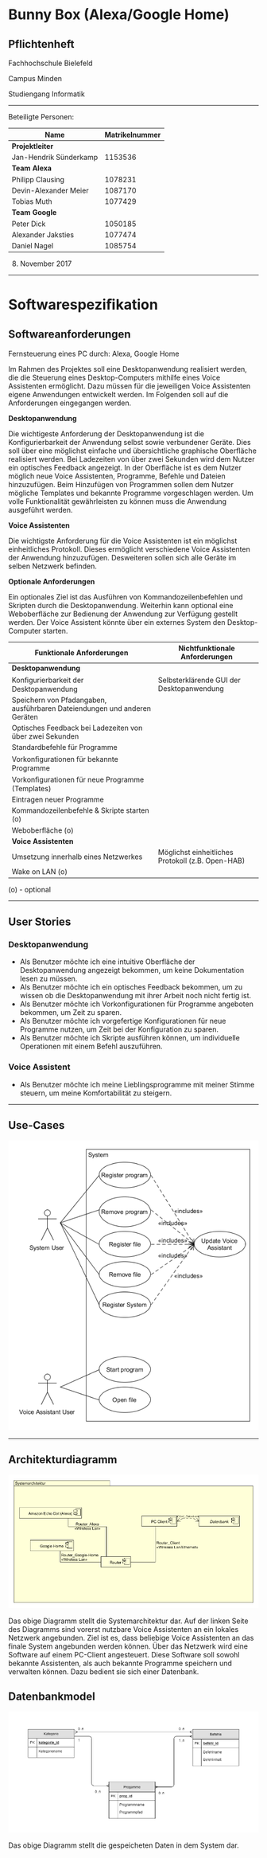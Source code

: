 
Bunny Box (Alexa/Google Home)
====================================
Pflichtenheft
-------------

Fachhochschule Bielefeld

Campus Minden

Studiengang Informatik

----------

Beteiligte Personen:

Name                   | Matrikelnummer
---------------------- | ---------------
**Projektleiter**      | 
Jan-Hendrik Sünderkamp | 1153536
**Team Alexa**         | 
Philipp Clausing       | 1078231
Devin-Alexander Meier  | 1087170
Tobias Muth            | 1077429
**Team Google**        | 
Peter Dick             | 1050185
Alexander Jaksties     | 1077474
Daniel Nagel           | 1085754

08. November 2017

----------


Softwarespeziﬁkation
====================

Softwareanforderungen
---------------------
Fernsteuerung eines PC durch: Alexa, Google Home

Im Rahmen des Projektes soll eine Desktopanwendung realisiert werden, die die Steuerung eines Desktop-Computers mithilfe eines Voice Assistenten ermöglicht. Dazu müssen für die jeweiligen Voice Assistenten eigene Anwendungen entwickelt werden. Im Folgenden soll auf die Anforderungen eingegangen werden.

**Desktopanwendung**

Die wichtigeste Anforderung der Desktopanwendung ist die Konfigurierbarkeit der Anwendung selbst sowie verbundener Geräte. Dies soll über eine möglichst einfache und übersichtliche graphische Oberfläche realisiert werden. Bei Ladezeiten von über zwei Sekunden wird dem Nutzer ein optisches Feedback angezeigt. 
In der Oberfläche ist es dem Nutzer möglich neue Voice Assistenten, Programme, Befehle und Dateien hinzuzufügen. Beim Hinzufügen von Programmen sollen dem Nutzer mögliche Templates und bekannte Programme vorgeschlagen werden.
Um volle Funktionalität gewährleisten zu können muss die Anwendung ausgeführt werden.

**Voice Assistenten**

Die wichtigste Anforderung für die Voice Assistenten ist ein möglichst einheitliches Protokoll. Dieses ermöglicht verschiedene Voice Assistenten der Anwendung hinzuzufügen. Desweiteren sollen sich alle Geräte im selben Netzwerk befinden.

**Optionale Anforderungen**

Ein optionales Ziel ist das Ausführen von Kommandozeilenbefehlen und Skripten durch die Desktopanwendung.
Weiterhin kann optional eine Weboberfläche zur Bedienung der Anwendung zur Verfügung gestellt werden.
Der Voice Assistent könnte über ein externes System den Desktop-Computer starten.

Funktionale Anforderungen | Nichtfunktionale Anforderungen
------------------------- | -------------------------------
**Desktopanwendung** | 
Konﬁgurierbarkeit der Desktopanwendung | Selbsterklärende GUI der Desktopanwendung
Speichern von Pfadangaben, ausführbaren Dateiendungen und anderen Geräten |
Optisches Feedback bei Ladezeiten von über zwei Sekunden |
Standardbefehle für Programme |
Vorkonﬁgurationen für bekannte Programme |
Vorkonﬁgurationen für neue Programme (Templates) |
Eintragen neuer Programme |
Kommandozeilenbefehle & Skripte starten (o) |
Weboberfläche (o) |
**Voice Assistenten** |
Umsetzung innerhalb eines Netzwerkes | Möglichst einheitliches Protokoll (z.B. Open-HAB)
Wake on LAN (o) |

(o) - optional

----------

User Stories
------------
### Desktopanwendung

* Als Benutzer möchte ich eine intuitive Oberfläche der Desktopanwendung angezeigt bekommen, um keine Dokumentation lesen zu müssen.
* Als Benutzer möchte ich ein optisches Feedback bekommen, um zu wissen ob die Desktopanwendung mit ihrer Arbeit noch nicht fertig ist.
* Als Benutzer möchte ich Vorkonfigurationen für Programme angeboten bekommen, um Zeit zu sparen.
* Als Benutzer möchte ich vorgefertige Konfigurationen für neue Programme nutzen, um Zeit bei der Konfiguration zu sparen.
* Als Benutzer möchte ich Skripte ausführen können, um individuelle Operationen mit einem Befehl auszuführen.

### Voice Assistent

* Als Benutzer möchte ich meine Lieblingsprogramme mit meiner Stimme steuern, um meine Komfortabilität zu steigern.
----------

Use-Cases
---------

![Use-Case System](UseCase-Diagramme/KBP_UseCase_System.png "Use-Case System")

----------

Architekturdiagramm
-------------------

![Systemarchitektur](Systemarchitektur/KBP_System_Architektur.png "Systemarchitektur")

Das obige Diagramm stellt die Systemarchitektur dar. Auf der linken Seite des Diagramms sind vorerst nutzbare Voice Assistenten an ein lokales Netzwerk angebunden. Ziel ist es, dass beliebige Voice Assistenten an das finale System angebunden werden können. Über das Netzwerk wird eine Software auf einem PC-Client angesteuert. Diese Software soll sowohl bekannte Assistenten, als auch bekannte Programme speichern und verwalten können. Dazu bedient sie sich einer Datenbank.

Datenbankmodel
-------------------

![Datenbankmodel](ERD_Diagramme/ERD_Datenbank.png "Datenbankmodel")

Das obige Diagramm stellt die gespeicheten Daten in dem System dar. 
